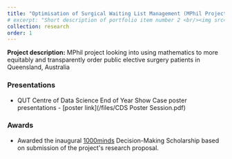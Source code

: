 ```yaml
---
title: "Optimisation of Surgical Waiting List Management (MPhil Project)"
# excerpt: "Short description of portfolio item number 2 <br/><img src='/images/500x300.png'>"
collection: research
order: 1
---
```



**Project description:** MPhil project looking into using mathematics to more equitably and transparently order public elective surgery patients in Queensland, Australia

### Presentations
* QUT Centre of Data Science End of Year Show Case poster presentations - [poster link](/files/CDS Poster Session.pdf)


### Awards
* Awarded the inaugural [1000minds](www.1000minds.com) Decision-Making Scholarship based on submission of the project's research proposal.

